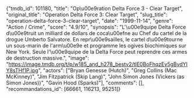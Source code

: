 {"tmdb_id": 101180, "title": "Op\u00e9ration Delta Force 3 - Clear Target", "original_title": "Operation Delta Force 3: Clear Target", "slug_title": "operation-delta-force-3-clear-target", "date": "1999-11-14", "genre": "Action / Crime", "score": "4.9/10", "synopsis": "L'\u00e9quipe Delta Force d\u00e9truit un milliard de dollars de coca\u00efne au Chef du cartel de la drogue Umberto Salvatore. En repr\u00e9sailles, le cartel d\u00e9tourne un sous-marin de l'arm\u00e9e et programme les ogives biochimiques sur New York. Seule l'\u00e9quipe de la Delta Force peut reprendre ces armes de destruction massive.", "image": "https://image.tmdb.org/t/p/w185_and_h278_bestv2/tlE0BoFhqzEv5gBvdYIY8sTHf1P.jpg", "actors": ["Bryan Genesse (Hutch)", "Greg Collins (Mac McKinney)", "Jim Fitzpatrick (Skip Lang)", "John Simon Jones (Vickers (as Simon Jones))", "Gavin Hood (Sparks)"], "comments": [], "recommandations_id": [66661, 116213, 95251]}